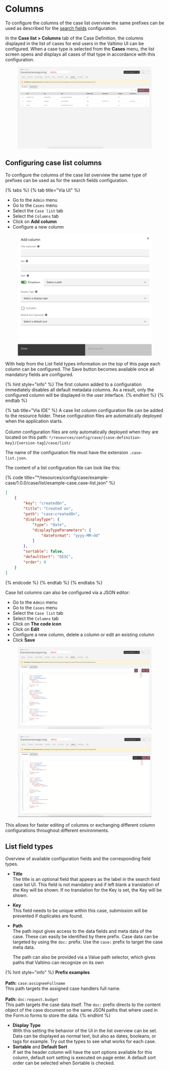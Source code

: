 # Columns

To configure the columns of the case list overview the same prefixes can be used as described for the [search fields](search-fields.md) configuration.

In the **Case list > Columns** tab of the Case Definition, the columns displayed in the list of cases for end users in the Valtimo UI can be configured. When a case type is selected from the **Cases** menu, the list screen opens and displays all cases of that type in accordance with this configuration.

<figure><img src="../../../.gitbook/assets/case-list-columns.png" alt=""><figcaption></figcaption></figure>

## Configuring case list columns

To configure the columns of the case list overview the same type of prefixes can be used as for the search fields configuration.

{% tabs %}
{% tab title="Via UI" %}
* Go to the `Admin` menu
* Go to the `Cases` menu
* Select the `Case list` tab
* Select the `Columns` tab
* Click on **Add column**
* Configure a new column

<figure><img src="../../../.gitbook/assets/add-case-column.png" alt=""><figcaption></figcaption></figure>

With help from the List field types information on the top of this page each column can be configured. The Save button becomes available once all mandatory fields are configured.

{% hint style="info" %}
The first column added to a configuration immediately disables all default metadata columns. As a result, only the configured column will be displayed in the user interface.
{% endhint %}
{% endtab %}

{% tab title="Via IDE" %}
A case list column configuration file can be added to the resource folder. These configuration files are automatically deployed when the application starts.\
\
Column configuration files are only automatically deployed when they are located on this path: `*/resources/config/case/{case-definition-key}/{version-tag}/case/list/`

The name of the configuration file must have the extension `.case-list.json`.

The content of a list configuration file can look like this:

{% code title="*/resources/config/case/example-case/1.0.0/case/list/example-case.case-list.json" %}
```json
[
    {
        "key": "createdOn",
        "title": "Created on",
        "path": "case:createdOn",
        "displayType": {
            "type": "date",
            "displayTypeParameters": {
                "dateFormat": "yyyy-MM-dd"
            }
        },
        "sortable": false,
        "defaultSort": "DESC",
        "order": 0
    }
]
```
{% endcode %}
{% endtab %}
{% endtabs %}

Case list columns can also be configured via a JSON editor:



* Go to the `Admin` menu
* Go to the `Cases` menu
* Select the `Case list` tab
* Select the `Columns` tab
* Click on **The code icon**
* Click on **Edit**
* Configure a new column, delete a column or edit an existing column
* Click **Save**

<figure><img src="../../../.gitbook/assets/case-list-columns-json-editor.png" alt=""><figcaption></figcaption></figure>

<figure><img src="../../../.gitbook/assets/case-list-columns-json-editor-active.png" alt=""><figcaption></figcaption></figure>

This allows for faster editing of columns or exchanging different column configurations throughout different environments.

## List field types

Overview of available configuration fields and the corresponding field types.

* **Title**\
  The title is an optional field that appears as the label in the search field case list UI. This field is not mandatory and if left blank a translation of the Key will be shown. If no translation for the Key is set, the Key will be shown.
* **Key**\
  This field needs to be unique within this case, submission will be prevented if duplicates are found.
*   **Path**\
    The path input gives access to the data fields and meta data of the case. These can easily be identified by there prefix. Case data can be targeted by using the `doc:` prefix. Use the `case:` prefix to target the case meta data.

    The path can also be provided via a Value path selector, which gives paths that Valtimo can recognize on its own

{% hint style="info" %}
**Prefix examples**\
\
**Path:** `case:assigneeFullname`\
This path targets the assigned case handlers full name.\
\
**Path:** `doc:request.budget`\
This path targets the case data itself. The `doc:` prefix directs to the content object of the case document so the same JSON paths that where used in the Form.io forms to store the data.
{% endhint %}

* **Display Type**\
  With this setting the behavior of the UI in the list overview can be set. Data can be displayed as normal text, but also as dates, booleans, or tags for example. Try out the types to see what works for each case.
* **Sortable** and **Default Sort**\
  If set the header column will have the sort options available for this column, default sort setting is executed on page enter. A default sort order can be selected when Sortable is checked.

